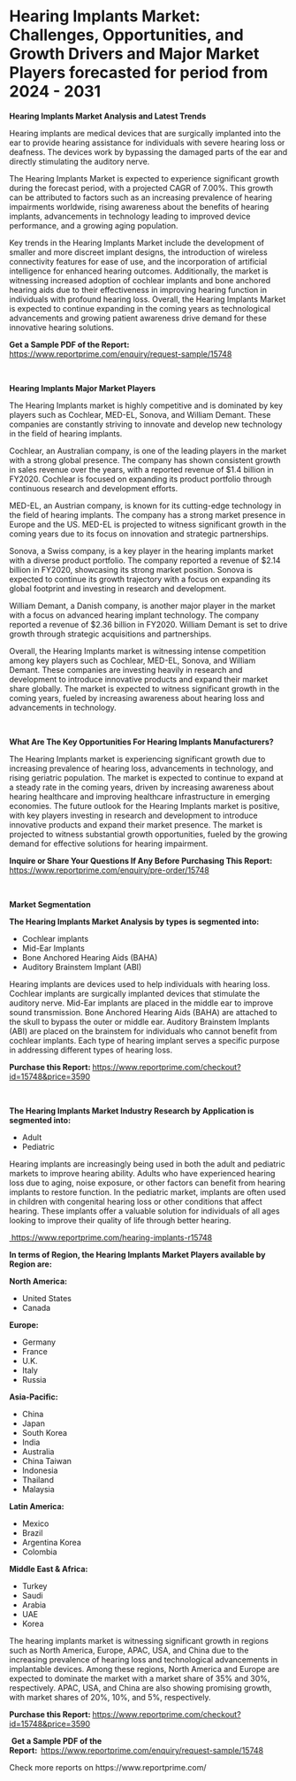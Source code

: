 <p><h1>Hearing Implants Market: Challenges, Opportunities, and Growth Drivers and Major Market Players forecasted for period from 2024 - 2031</h1></p><p><strong>Hearing Implants Market Analysis and Latest Trends</strong></p>
<p><p>Hearing implants are medical devices that are surgically implanted into the ear to provide hearing assistance for individuals with severe hearing loss or deafness. The devices work by bypassing the damaged parts of the ear and directly stimulating the auditory nerve.</p><p>The Hearing Implants Market is expected to experience significant growth during the forecast period, with a projected CAGR of 7.00%. This growth can be attributed to factors such as an increasing prevalence of hearing impairments worldwide, rising awareness about the benefits of hearing implants, advancements in technology leading to improved device performance, and a growing aging population.</p><p>Key trends in the Hearing Implants Market include the development of smaller and more discreet implant designs, the introduction of wireless connectivity features for ease of use, and the incorporation of artificial intelligence for enhanced hearing outcomes. Additionally, the market is witnessing increased adoption of cochlear implants and bone anchored hearing aids due to their effectiveness in improving hearing function in individuals with profound hearing loss. Overall, the Hearing Implants Market is expected to continue expanding in the coming years as technological advancements and growing patient awareness drive demand for these innovative hearing solutions.</p></p>
<p><strong>Get a Sample PDF of the Report:&nbsp;</strong> <a href="https://www.reportprime.com/enquiry/request-sample/15748">https://www.reportprime.com/enquiry/request-sample/15748</a></p>
<p>&nbsp;</p>
<p><strong>Hearing Implants Major Market Players</strong></p>
<p><p>The Hearing Implants market is highly competitive and is dominated by key players such as Cochlear, MED-EL, Sonova, and William Demant. These companies are constantly striving to innovate and develop new technology in the field of hearing implants.</p><p>Cochlear, an Australian company, is one of the leading players in the market with a strong global presence. The company has shown consistent growth in sales revenue over the years, with a reported revenue of $1.4 billion in FY2020. Cochlear is focused on expanding its product portfolio through continuous research and development efforts.</p><p>MED-EL, an Austrian company, is known for its cutting-edge technology in the field of hearing implants. The company has a strong market presence in Europe and the US. MED-EL is projected to witness significant growth in the coming years due to its focus on innovation and strategic partnerships.</p><p>Sonova, a Swiss company, is a key player in the hearing implants market with a diverse product portfolio. The company reported a revenue of $2.14 billion in FY2020, showcasing its strong market position. Sonova is expected to continue its growth trajectory with a focus on expanding its global footprint and investing in research and development.</p><p>William Demant, a Danish company, is another major player in the market with a focus on advanced hearing implant technology. The company reported a revenue of $2.36 billion in FY2020. William Demant is set to drive growth through strategic acquisitions and partnerships.</p><p>Overall, the Hearing Implants market is witnessing intense competition among key players such as Cochlear, MED-EL, Sonova, and William Demant. These companies are investing heavily in research and development to introduce innovative products and expand their market share globally. The market is expected to witness significant growth in the coming years, fueled by increasing awareness about hearing loss and advancements in technology.</p></p>
<p>&nbsp;</p>
<p><strong>What Are The Key Opportunities For Hearing Implants Manufacturers?</strong></p>
<p><p>The Hearing Implants market is experiencing significant growth due to increasing prevalence of hearing loss, advancements in technology, and rising geriatric population. The market is expected to continue to expand at a steady rate in the coming years, driven by increasing awareness about hearing healthcare and improving healthcare infrastructure in emerging economies. The future outlook for the Hearing Implants market is positive, with key players investing in research and development to introduce innovative products and expand their market presence. The market is projected to witness substantial growth opportunities, fueled by the growing demand for effective solutions for hearing impairment.</p></p>
<p><strong>Inquire or Share Your Questions If Any Before Purchasing This Report:</strong> <a href="https://www.reportprime.com/enquiry/pre-order/15748">https://www.reportprime.com/enquiry/pre-order/15748</a></p>
<p>&nbsp;</p>
<p><strong>Market Segmentation</strong></p>
<p><strong>The Hearing Implants Market Analysis by types is segmented into:</strong></p>
<p><ul><li>Cochlear implants</li><li>Mid-Ear Implants</li><li>Bone Anchored Hearing Aids (BAHA)</li><li>Auditory Brainstem Implant (ABI)</li></ul></p>
<p><p>Hearing implants are devices used to help individuals with hearing loss. Cochlear implants are surgically implanted devices that stimulate the auditory nerve. Mid-Ear implants are placed in the middle ear to improve sound transmission. Bone Anchored Hearing Aids (BAHA) are attached to the skull to bypass the outer or middle ear. Auditory Brainstem Implants (ABI) are placed on the brainstem for individuals who cannot benefit from cochlear implants. Each type of hearing implant serves a specific purpose in addressing different types of hearing loss.</p></p>
<p><strong>Purchase this Report:&nbsp;</strong><a href="https://www.reportprime.com/checkout?id=15748&price=3590">https://www.reportprime.com/checkout?id=15748&price=3590</a></p>
<p>&nbsp;</p>
<p><strong>The Hearing Implants Market Industry Research by Application is segmented into:</strong></p>
<p><ul><li>Adult</li><li>Pediatric</li></ul></p>
<p><p>Hearing implants are increasingly being used in both the adult and pediatric markets to improve hearing ability. Adults who have experienced hearing loss due to aging, noise exposure, or other factors can benefit from hearing implants to restore function. In the pediatric market, implants are often used in children with congenital hearing loss or other conditions that affect hearing. These implants offer a valuable solution for individuals of all ages looking to improve their quality of life through better hearing.</p></p>
<p><a href="https://www.reportprime.com/hearing-implants-r15748">&nbsp;https://www.reportprime.com/hearing-implants-r15748</a></p>
<p><strong>In terms of Region, the Hearing Implants Market Players available by Region are:</strong></p>
<p>
    <p> <strong> North America: </strong>
        <ul>
            <li>United States</li>
            <li>Canada</li>
        </ul>
        </p> 
    <p> <strong> Europe: </strong>
        <ul>
            <li>Germany</li>
            <li>France</li>
            <li>U.K.</li>
            <li>Italy</li>
            <li>Russia</li>
        </ul>
        </p> 
    <p> <strong> Asia-Pacific: </strong>
        <ul>
            <li>China</li>
            <li>Japan</li>
            <li>South Korea</li>
            <li>India</li>
            <li>Australia</li>
            <li>China Taiwan</li>
            <li>Indonesia</li>
            <li>Thailand</li>
            <li>Malaysia</li>
        </ul>
        </p> 
    <p> <strong> Latin America: </strong>
        <ul>
            <li>Mexico</li>
            <li>Brazil</li>
            <li>Argentina Korea</li>
            <li>Colombia</li>
        </ul>
        </p> 
    <p> <strong> Middle East & Africa: </strong>
        <ul>
            <li>Turkey</li>
            <li>Saudi</li>
            <li>Arabia</li>
            <li>UAE</li>
            <li>Korea</li>
        </ul>
    </p>
    </p>
<p><p>The hearing implants market is witnessing significant growth in regions such as North America, Europe, APAC, USA, and China due to the increasing prevalence of hearing loss and technological advancements in implantable devices. Among these regions, North America and Europe are expected to dominate the market with a market share of 35% and 30%, respectively. APAC, USA, and China are also showing promising growth, with market shares of 20%, 10%, and 5%, respectively.</p></p>
<p><strong>Purchase this Report: </strong><a href="https://www.reportprime.com/checkout?id=15748&price=3590">https://www.reportprime.com/checkout?id=15748&price=3590</a></p>
<p>&nbsp;<strong>Get a Sample PDF of the Report:&nbsp;&nbsp;</strong><a href="https://www.reportprime.com/enquiry/request-sample/15748">https://www.reportprime.com/enquiry/request-sample/15748</a></p>
<p><strong></strong></p>
<p>Check more reports on https://www.reportprime.com/</p>
